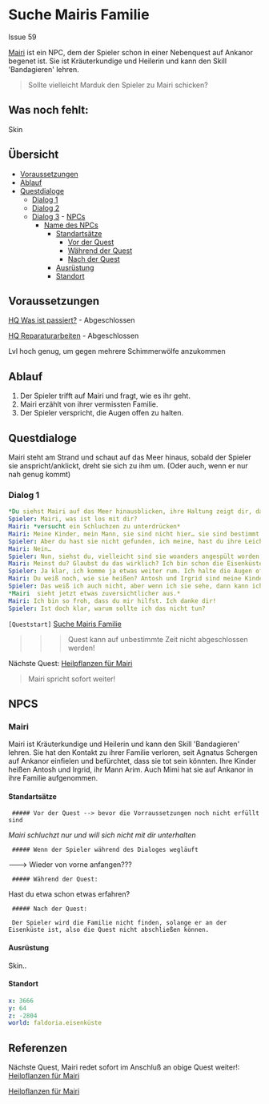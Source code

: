 # Suche Mairis Familie

Issue 59

[Mairi](#mairi) ist ein NPC, dem der Spieler schon in einer Nebenquest auf Ankanor begenet ist. Sie ist Kräuterkundige und Heilerin und kann den Skill 'Bandagieren' lehren. 


> Sollte vielleicht Marduk den Spieler zu Mairi schicken?

## Was noch fehlt:

Skin

## Übersicht  

- [Voraussetzungen](#voraussetzungen)
- [Ablauf](#ablauf)
- [Questdialoge](#questdialoge)
   - [Dialog 1](#dialog-1)
   - [Dialog 2](#dialog-2) 
   - [Dialog 3](#dialog-3)  - 
[NPCs](#npcs)
     - [Name des NPCs](#name-des-npcs)
         - [Standartsätze](#standartsaetze)
            - [Vor der Quest](#vor-der-quest)
            - [Während der Quest](#waehrend-der-quest)
            - [Nach der Quest](#nach-der-quest)
         - [Ausrüstung](#ausruestung)
         - [Standort](#standort)
       


   

## Voraussetzungen

[HQ Was ist passiert?](../1-was-ist-passiert/README.md) - Abgeschlossen

[HQ Reparaturarbeiten](../2-reparaturarbeiten/README.md) - Abgeschlossen

Lvl hoch genug, um gegen mehrere Schimmerwölfe anzukommen


## Ablauf

1. Der Spieler trifft auf Mairi und fragt, wie es ihr geht.
2. Mairi erzählt von ihrer vermissten Familie.
3. Der Spieler verspricht, die Augen offen zu halten. 
   

## Questdialoge

Mairi steht am Strand und schaut auf das Meer hinaus, sobald der Spieler sie anspricht/anklickt, dreht sie sich zu ihm um. (Oder auch, wenn er nur nah genug kommt)

### **Dialog 1**

```yml
*Du siehst Mairi auf das Meer hinausblicken, ihre Haltung zeigt dir, dass sie Kummer hat*
Spieler: Mairi, was ist los mit dir?
Mairi: *versucht ein Schluchzen zu unterdrücken*
Mairi: Meine Kinder, mein Mann, sie sind nicht hier… sie sind bestimmt tot. Wir waren alle auf dem Schiff, aber nun sind sie… nicht da. 
Spieler: Aber du hast sie nicht gefunden, ich meine, hast du ihre Leichen gesehen?
Mairi: Nein…
Spieler: Nun, siehst du, vielleicht sind sie woanders angespült worden, du darfst die Hoffnung nicht aufgeben. 
Mairi: Meinst du? Glaubst du das wirklich? Ich bin schon die Eisenküste rauf und runtergelaufen, soweit ich konnte, aber da habe ich sie nicht gesehen. Kannst du nach ihnen Ausschau halten? 
Spieler: Ja klar, ich komme ja etwas weiter rum. Ich halte die Augen offen. Wenn ich sie hier an der Eisenküste nicht finde, dann vielleicht anderswo. 
Mairi: Du weiß noch, wie sie heißen? Antosh und Irgrid sind meine Kinder, Arim heißt mein Mann. Nur, wie und wo treffe ich dich wieder?
Spieler: Das weiß ich auch nicht, aber wenn ich sie sehe, dann kann ich ihnen sagen, dass du lebst. Irgendwann komme ich zurück - oder ihr fahrt alle mit dem Ballon ins Landesinnere wie ich. 
*Mairi  sieht jetzt etwas zuversichtlicher aus.*
Mairi: Ich bin so froh, dass du mir hilfst. Ich danke dir!
Spieler: Ist doch klar, warum sollte ich das nicht tun?
```

`[Queststart]` [Suche Mairis Familie](#suche-mairis-familie)

>>> Quest kann auf unbestimmte Zeit nicht abgeschlossen werden!


Nächste Quest: [Heilpflanzen für Mairi](../12-heilpflanzen-fuer-mairi/README.md)

> Mairi spricht sofort weiter!



## NPCS

### Mairi

Mairi ist Kräuterkundige und Heilerin und kann den Skill 'Bandagieren' lehren. Sie hat den Kontakt zu ihrer Familie verloren, seit Agnatus Schergen auf Ankanor einfielen und befürchtet, dass sie tot sein könnten. Ihre Kinder heißen Antosh und Irgrid, ihr Mann Arim. Auch Mimi hat sie auf Ankanor in ihre Familie aufgenommen. 

#### Standartsätze

     ##### Vor der Quest --> bevor die Vorraussetzungen noch nicht erfüllt sind

*Mairi schluchzt nur und will sich nicht mit dir unterhalten*


     ##### Wenn der Spieler während des Dialoges wegläuft

---> Wieder von vorne anfangen???

     ##### Während der Quest: 

Hast du etwa schon etwas erfahren?

     ##### Nach der Quest:

     Der Spieler wird die Familie nicht finden, solange er an der Eisenküste ist, also die Quest nicht abschließen können.  


#### Ausrüstung

Skin..

#### Standort   

```yml
x: 3666
y: 64
z: -2804
world: faldoria.eisenküste
```




## Referenzen

Nächste Quest, Mairi redet sofort im Anschluß an obige Quest weiter!: [Heilpflanzen für Mairi](../12-heilpflanzen-fuer-mairi/README.md)

[Heilpflanzen für Mairi](#heilpflanzen-fuer-mairi)
























          





